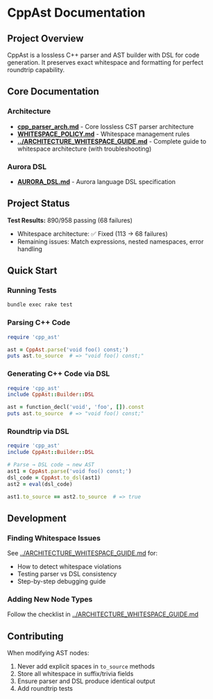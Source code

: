 # CppAst Documentation

## Project Overview

CppAst is a lossless C++ parser and AST builder with DSL for code generation. It preserves exact whitespace and formatting for perfect roundtrip capability.

## Core Documentation

### Architecture
- **[cpp_parser_arch.md](cpp_parser_arch.md)** - Core lossless CST parser architecture
- **[WHITESPACE_POLICY.md](WHITESPACE_POLICY.md)** - Whitespace management rules
- **[../ARCHITECTURE_WHITESPACE_GUIDE.md](../ARCHITECTURE_WHITESPACE_GUIDE.md)** - Complete guide to whitespace architecture (with troubleshooting)

### Aurora DSL
- **[AURORA_DSL.md](AURORA_DSL.md)** - Aurora language DSL specification

## Project Status

**Test Results:** 890/958 passing (68 failures)
- Whitespace architecture: ✅ Fixed (113 → 68 failures)
- Remaining issues: Match expressions, nested namespaces, error handling

## Quick Start

### Running Tests
```bash
bundle exec rake test
```

### Parsing C++ Code
```ruby
require 'cpp_ast'

ast = CppAst.parse('void foo() const;')
puts ast.to_source  # => "void foo() const;"
```

### Generating C++ Code via DSL
```ruby
require 'cpp_ast'
include CppAst::Builder::DSL

ast = function_decl('void', 'foo', []).const
puts ast.to_source  # => "void foo() const;"
```

### Roundtrip via DSL
```ruby
require 'cpp_ast'
include CppAst::Builder::DSL

# Parse → DSL code → new AST
ast1 = CppAst.parse('void foo() const;')
dsl_code = CppAst.to_dsl(ast1)
ast2 = eval(dsl_code)

ast1.to_source == ast2.to_source  # => true
```

## Development

### Finding Whitespace Issues
See [../ARCHITECTURE_WHITESPACE_GUIDE.md](../ARCHITECTURE_WHITESPACE_GUIDE.md) for:
- How to detect whitespace violations
- Testing parser vs DSL consistency
- Step-by-step debugging guide

### Adding New Node Types
Follow the checklist in [../ARCHITECTURE_WHITESPACE_GUIDE.md](../ARCHITECTURE_WHITESPACE_GUIDE.md#checklist-for-new-node-types)

## Contributing

When modifying AST nodes:
1. Never add explicit spaces in `to_source` methods
2. Store all whitespace in suffix/trivia fields
3. Ensure parser and DSL produce identical output
4. Add roundtrip tests
